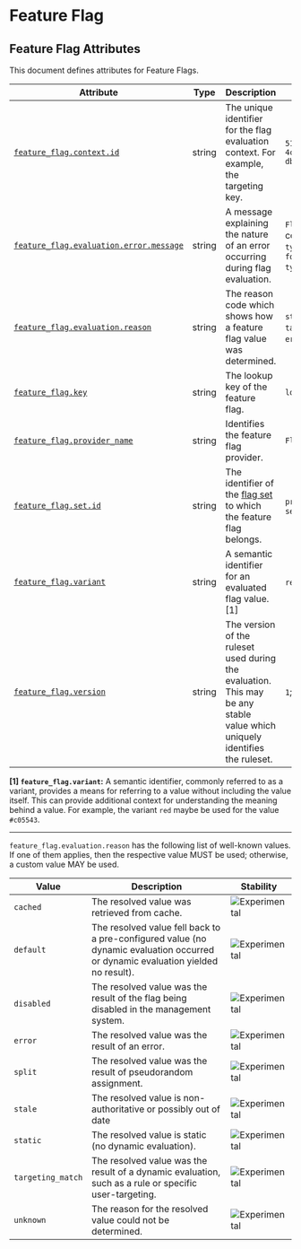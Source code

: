<!--- Hugo front matter used to generate the website version of this page:
--->

<!-- NOTE: THIS FILE IS AUTOGENERATED. DO NOT EDIT BY HAND. -->
<!-- see templates/registry/markdown/attribute_namespace.md.j2 -->

# Feature Flag

## Feature Flag Attributes

This document defines attributes for Feature Flags.

| Attribute                                                                                                                               | Type   | Description                                                                                                                   | Examples                                                         | Stability                                                        |
| --------------------------------------------------------------------------------------------------------------------------------------- | ------ | ----------------------------------------------------------------------------------------------------------------------------- | ---------------------------------------------------------------- | ---------------------------------------------------------------- |
| <a id="feature-flag-context-id" href="#feature-flag-context-id">`feature_flag.context.id`</a>                                           | string | The unique identifier for the flag evaluation context. For example, the targeting key.                                        | `5157782b-2203-4c80-a857-dbbd5e7761db`                           | ![Experimental](https://img.shields.io/badge/-experimental-blue) |
| <a id="feature-flag-evaluation-error-message" href="#feature-flag-evaluation-error-message">`feature_flag.evaluation.error.message`</a> | string | A message explaining the nature of an error occurring during flag evaluation.                                                 | `Flag `header-color`expected type`string`but found type`number`` | ![Experimental](https://img.shields.io/badge/-experimental-blue) |
| <a id="feature-flag-evaluation-reason" href="#feature-flag-evaluation-reason">`feature_flag.evaluation.reason`</a>                      | string | The reason code which shows how a feature flag value was determined.                                                          | `static`; `targeting_match`; `error`; `default`                  | ![Experimental](https://img.shields.io/badge/-experimental-blue) |
| <a id="feature-flag-key" href="#feature-flag-key">`feature_flag.key`</a>                                                                | string | The lookup key of the feature flag.                                                                                           | `logo-color`                                                     | ![Experimental](https://img.shields.io/badge/-experimental-blue) |
| <a id="feature-flag-provider-name" href="#feature-flag-provider-name">`feature_flag.provider_name`</a>                                  | string | Identifies the feature flag provider.                                                                                         | `Flag Manager`                                                   | ![Experimental](https://img.shields.io/badge/-experimental-blue) |
| <a id="feature-flag-set-id" href="#feature-flag-set-id">`feature_flag.set.id`</a>                                                       | string | The identifier of the [flag set](https://openfeature.dev/specification/glossary/#flag-set) to which the feature flag belongs. | `proj-1`; `ab98sgs`; `service1/dev`                              | ![Experimental](https://img.shields.io/badge/-experimental-blue) |
| <a id="feature-flag-variant" href="#feature-flag-variant">`feature_flag.variant`</a>                                                    | string | A semantic identifier for an evaluated flag value. [1]                                                                        | `red`; `true`; `on`                                              | ![Experimental](https://img.shields.io/badge/-experimental-blue) |
| <a id="feature-flag-version" href="#feature-flag-version">`feature_flag.version`</a>                                                    | string | The version of the ruleset used during the evaluation. This may be any stable value which uniquely identifies the ruleset.    | `1`; `01ABCDEF`                                                  | ![Experimental](https://img.shields.io/badge/-experimental-blue) |

**[1] `feature_flag.variant`:** A semantic identifier, commonly referred to as a variant, provides a means
for referring to a value without including the value itself. This can
provide additional context for understanding the meaning behind a value.
For example, the variant `red` maybe be used for the value `#c05543`.

---

`feature_flag.evaluation.reason` has the following list of well-known values. If one of them applies, then the respective value MUST be used; otherwise, a custom value MAY be used.

| Value             | Description                                                                                                                      | Stability                                                        |
| ----------------- | -------------------------------------------------------------------------------------------------------------------------------- | ---------------------------------------------------------------- |
| `cached`          | The resolved value was retrieved from cache.                                                                                     | ![Experimental](https://img.shields.io/badge/-experimental-blue) |
| `default`         | The resolved value fell back to a pre-configured value (no dynamic evaluation occurred or dynamic evaluation yielded no result). | ![Experimental](https://img.shields.io/badge/-experimental-blue) |
| `disabled`        | The resolved value was the result of the flag being disabled in the management system.                                           | ![Experimental](https://img.shields.io/badge/-experimental-blue) |
| `error`           | The resolved value was the result of an error.                                                                                   | ![Experimental](https://img.shields.io/badge/-experimental-blue) |
| `split`           | The resolved value was the result of pseudorandom assignment.                                                                    | ![Experimental](https://img.shields.io/badge/-experimental-blue) |
| `stale`           | The resolved value is non-authoritative or possibly out of date                                                                  | ![Experimental](https://img.shields.io/badge/-experimental-blue) |
| `static`          | The resolved value is static (no dynamic evaluation).                                                                            | ![Experimental](https://img.shields.io/badge/-experimental-blue) |
| `targeting_match` | The resolved value was the result of a dynamic evaluation, such as a rule or specific user-targeting.                            | ![Experimental](https://img.shields.io/badge/-experimental-blue) |
| `unknown`         | The reason for the resolved value could not be determined.                                                                       | ![Experimental](https://img.shields.io/badge/-experimental-blue) |
